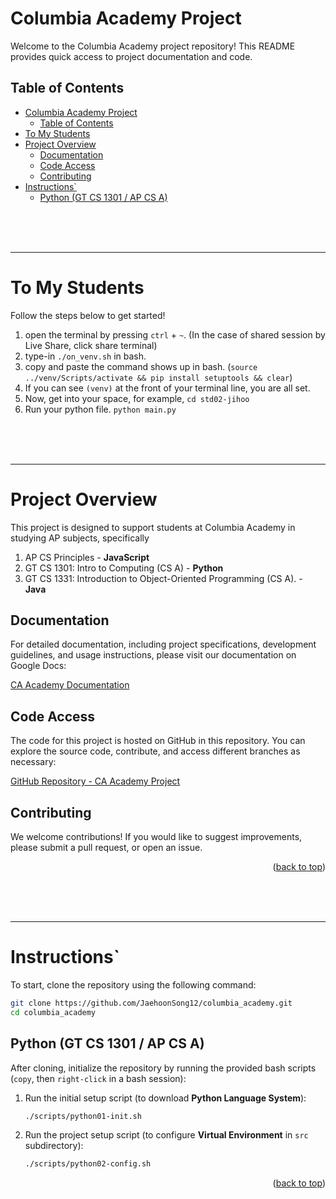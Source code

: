 <!-- 
 @requires
 1. VSCode extension: Markdown Preview Enhanced
 2. Shortcut: 'Ctrl' + 'Shift' + 'V'
 3. Split: Drag to right (->)

 @requires
 1. VSCode extension: Markdown All in One
 2. `File` > `Preferences` > `Keyboard Shortcuts`
 3. toggle code span > `Ctrl + '`
 4. toggle code block > `Ctrl + Shift + '`

 @usage
 1. End of Proof (Q.E.D.): <div style="text-align: right;">&#11035;</div>
 2. End of Each Section: 

     <br /><br /><br />

     ---



     <p align="right">(<a href="#readme-top">back to top</a>)</p>

 3. ![image_title_](images/imagefile.png)
 4. [url_title](URL)
 -->
<!-- Anchor Tag (Object) for "back to top" -->
<a id="readme-top"></a> 




# Columbia Academy Project

Welcome to the Columbia Academy project repository! This README provides quick access to project documentation and code.

## Table of Contents
- [Columbia Academy Project](#columbia-academy-project)
  - [Table of Contents](#table-of-contents)
- [To My Students](#to-my-students)
- [Project Overview](#project-overview)
  - [Documentation](#documentation)
  - [Code Access](#code-access)
  - [Contributing](#contributing)
- [Instructions\`](#instructions)
  - [Python (GT CS 1301 / AP CS A)](#python-gt-cs-1301--ap-cs-a)










<br /><br /><br />

---

# To My Students
Follow the steps below to get started!

1. open the terminal by pressing `ctrl` + `~`. (In the case of shared session by Live Share, click share terminal)
2. type-in `./on_venv.sh` in bash.
3. copy and paste the command shows up in bash. (`source ../venv/Scripts/activate && pip install setuptools && clear`)
4. If you can see `(venv)` at the front of your terminal line, you are all set.
5. Now, get into your space, for example, `cd std02-jihoo`
6. Run your python file. `python main.py`




<br /><br /><br />

---

# Project Overview
This project is designed to support students at Columbia Academy in studying AP subjects, specifically 
1. AP CS Principles - **JavaScript**
2. GT CS 1301: Intro to Computing (CS A) - **Python**
3. GT CS 1331: Introduction to Object-Oriented Programming (CS A). - **Java**


## Documentation

For detailed documentation, including project specifications, development guidelines, and usage instructions, please visit our documentation on Google Docs:

[CA Academy Documentation](https://docs.google.com/document/d/1i9pj0_u_sC0Z9-4tyLOnjUu3n8dCZWJT_7c9r-XcJHQ/edit?usp=sharing)

## Code Access

The code for this project is hosted on GitHub in this repository. You can explore the source code, contribute, and access different branches as necessary:

[GitHub Repository - CA Academy Project](https://github.com/JaehoonSong12/ca_academy)

## Contributing

We welcome contributions! If you would like to suggest improvements, please submit a pull request, or open an issue.


<p align="right">(<a href="#readme-top">back to top</a>)</p>










<br /><br /><br />

---

# Instructions`
To start, clone the repository using the following command:
```bash
git clone https://github.com/JaehoonSong12/columbia_academy.git
cd columbia_academy
```


## Python (GT CS 1301 / AP CS A)
After cloning, initialize the repository by running the provided bash scripts (`copy`, then `right-click` in a bash session):
1. Run the initial setup script (to download **Python Language System**):
   ```bash
   ./scripts/python01-init.sh
   ```

2. Run the project setup script (to configure **Virtual Environment** in `src` subdirectory):
   ```bash
   ./scripts/python02-config.sh
   ```


<p align="right">(<a href="#readme-top">back to top</a>)</p>
